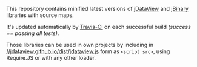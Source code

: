 This repository contains minified latest versions of [jDataView](https://github.com/jDataView/jDataView) and [jBinary](https://github.com/jDataView/jBinary) libraries with source maps.

It's updated automatically by [Travis-CI](https://travis-ci.org/) on each successful build *(success == passing all tests)*.

Those libraries can be used in own projects by including in
[//jdataview.github.io/dist/jdataview.js](//jdataview.github.io/dist/jdataview.js) form as
`<script src>`, using Require.JS or with any other loader.
